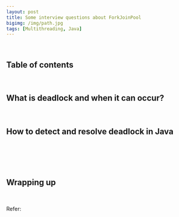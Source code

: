 ```yaml
---
layout: post
title: Some interview questions about ForkJoinPool
bigimg: /img/path.jpg
tags: [Multithreading, Java]
---
```




<br>

## Table of contents





<br>

## What is deadlock and when it can occur?






<br>

## How to detect and resolve deadlock in Java





<br>

## 






<br>

## Wrapping up







<br>

Refer:

